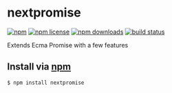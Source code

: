 # nextpromise
[![npm](https://img.shields.io/npm/v/nextpromise.svg?style=flat-square)](https://npmjs.com/nextpromise)
[![npm license](https://img.shields.io/npm/l/nextpromise.svg?style=flat-square)](https://npmjs.com/nextpromise)
[![npm downloads](https://img.shields.io/npm/dm/nextpromise.svg?style=flat-square)](https://npmjs.com/nextpromise)
[![build status](https://img.shields.io/travis//nextpromise.svg?style=flat-square)](https://travis-ci.org//nextpromise)

Extends Ecma Promise with a few features

## Install via [npm](https://npmjs.com)

```sh
$ npm install nextpromise
```
